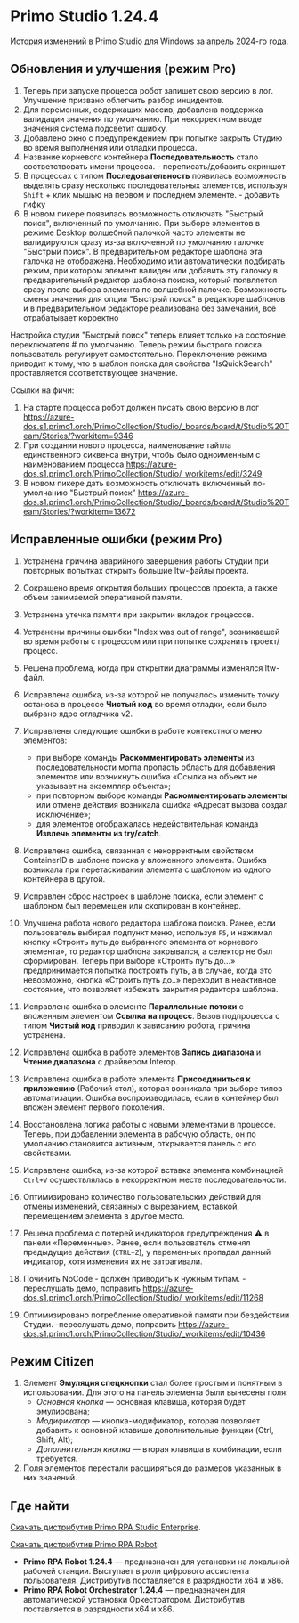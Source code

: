 # Primo Studio 1.24.4

История изменений в Primo Studio для Windows за апрель 2024-го года.

## Обновления и улучшения (режим Pro)

1. Теперь при запуске процесса робот запишет свою версию в лог. Улучшение призвано облегчить разбор инцидентов.
1. Для переменных, содержащих массив, добавлена поддержка валидации значения по умолчанию. При некорректном вводе значения система подсветит ошибку.
1. Добавлено окно с предупреждением при попытке закрыть Студию во время выполнения или отладки процесса.
1. Название корневого контейнера **Последовательность** стало соответствовать имени процесса. - переписать/добавить скриншот
1. В процессах с типом **Последовательность** появилась возможность выделять сразу несколько последовательных элементов, используя `Shift` + клик мышью на первом и последнем элементе. - добавить гифку
1. В новом пикере появилась возможность отключать "Быстрый поиск", включенный по умолчанию. При выборе элементов в режиме Desktop волшебной палочкой часто элементы не валидируются сразу из-за включенной по умолчанию галочке "Быстрый поиск". В предварительном редакторе шаблона эта галочка не отображена. Необходимо или автоматически подбирать режим, при котором элемент валиден или добавить эту галочку в предварительный редактор шаблона поиска, который появляется сразу после выбора элемента по волшебной палочке.
Возможность смены значения для опции "Быстрый поиск" в редакторе шаблонов и в предварительном редакторе реализована без замечаний, всё отрабатывает корректно

Настройка студии "Быстрый поиск" теперь влияет только на состояние переключателя # по умолчанию.
Теперь режим быстрого поиска пользователь регулирует самостоятельно. Переключение режима приводит к тому, что в шаблон поиска для свойства "IsQuickSearch" проставляется соответствующее значение.



Ссылки на фичи:
1. На старте процесса робот должен писать свою версию в лог https://azure-dos.s1.primo1.orch/PrimoCollection/Studio/_boards/board/t/Studio%20Team/Stories/?workitem=9346
1. При создании нового процесса, наименование тайтла единственного сиквенса внутри, чтобы было одноименным с наименованием процесса https://azure-dos.s1.primo1.orch/PrimoCollection/Studio/_workitems/edit/3249
1. В новом пикере дать возможность отключать включенный по-умолчанию "Быстрый поиск"  https://azure-dos.s1.primo1.orch/PrimoCollection/Studio/_boards/board/t/Studio%20Team/Stories/?workitem=13672



## Исправленные ошибки (режим Pro)

1. Устранена причина аварийного завершения работы Студии при повторных попытках открыть большие ltw-файлы проекта. 
1. Сокращено время открытия больших процессов проекта, а также объем занимаемой оперативной памяти.
1. Устранена утечка памяти при закрытии вкладок процессов.
1. Устранены причины ошибки "Index was out of range", возникавшей во время работы с процессом или при попытке сохранить проект/процесс.
1. Решена проблема, когда при открытии диаграммы изменялся ltw-файл. 
1. Исправлена ошибка, из-за которой не получалось изменить точку останова в процессе **Чистый код** во время отладки, если было выбрано ядро отладчика v2. 
1. Исправлены следующие ошибки в работе контекстного меню элементов:
   * при выборе команды **Раскомментировать элементы** из последовательности могла пропасть область для добавления элементов или возникнуть ошибка «Ссылка на объект не указывает на экземпляр объекта»;
   * при повторном выборе команды **Раскомментировать элементы** или отмене действия возникала ошибка «Адресат вызова создал исключение»;
   * для элементов отображалась недействительная команда **Извлечь элементы из try/catch**.
1. Исправлена ошибка, связанная с некорректным свойством ContainerID в шаблоне поиска у вложенного элемента. Ошибка возникала при перетаскивании элемента с шаблоном из одного контейнера в другой.
1. Исправлен сброс настроек в шаблоне поиска, если элемент с шаблоном был перемещен или скопирован в контейнер.
1. Улучшена работа нового редактора шаблона поиска. Ранее, если пользователь выбирал подпункт меню, используя `F5`, и нажимал кнопку «Строить путь до выбранного элемента от корневого элемента», то редактор шаблона закрывался, а селектор не был сформирован. Теперь при выборе «Строить путь до...» предпринимается попытка построить путь, а в случае, когда это невозможно, кнопка «Строить путь до..» переходит в неактивное состояние, что позволяет избежать закрытия редактора шаблона.
1. Исправлена ошибка в элементе **Параллельные потоки** с вложенным элементом **Ссылка на процесс**. Вызов подпроцесса с типом **Чистый код** приводил к зависанию робота, причина устранена.
1. Исправлена ошибка в работе элементов **Запись диапазона** и **Чтение диапазона** с драйвером Interop.   
1. Исправлена ошибка в работе элемента **Присоединиться к приложению** (Рабочий стол), которая возникала при выборе типов автоматизации. Ошибка воспроизводилась, если в контейнер был вложен элемент первого поколения.
1. Восстановлена логика работы с новыми элементами в процессе. Теперь, при добавлении элемента в рабочую область, он по умолчанию становится активным, открывается панель с его свойствами.
1. Исправлена ошибка, из-за которой  вставка элемента комбинацией `Ctrl+V` осуществлялась в некорректном месте последовательности. 
1. Оптимизировано количество пользовательских действий для отмены изменений, связанных с вырезанием, вставкой, перемещением элемента в другое место.
1. Решена проблема с потерей индикаторов предупреждения ⚠️ в панели «Переменные». Ранее, если пользователь отменял предыдущие действия (`CTRL+Z`), у переменных пропадал данный индикатор, хотя изменения их не затрагивали.




1. Починить NoCode - должен приводить к нужным типам.   - переслушать демо, поправить     https://azure-dos.s1.primo1.orch/PrimoCollection/Studio/_workitems/edit/11268
1. Оптимизировано потребление оперативной памяти при бездействии Студии.  -переслушать демо, поправить   https://azure-dos.s1.primo1.orch/PrimoCollection/Studio/_workitems/edit/10436



## Режим Citizen

1. Элемент **Эмуляция спецкнопки** стал более простым и понятным в использовании. Для этого на панель элемента были вынесены поля:
   * *Основная кнопка* — основная клавиша, которая будет эмулирована;
   * *Модификатор* — кнопка-модификатор, которая позволяет добавить к основной клавише дополнительные функции (Ctrl, Shift, Alt);
   * *Дополнительная кнопка* — вторая клавиша в комбинации, если требуется. 
1. Поля элементов перестали расширяться до размеров указанных в них значений.



## Где найти
[Скачать дистрибутив Primo RPA Studio Enterprise](https://disk.primo-rpa.ru/index.php/s/primo?path=%2FRelease%2FStudio%2FWindows).

[Скачать дистрибутив Primo RPA Robot](https://disk.primo-rpa.ru/index.php/s/primo?path=%2FRelease%2FRobot%2FWindows):
* **Primo RPA Robot 1.24.4** — предназначен для установки на локальной рабочей станции. Выступает в роли цифрового ассистента пользователя. Дистрибутив поставляется в разрядности x64 и x86.
* **Primo RPA Robot Orchestrator 1.24.4** — предназначен для автоматической установки Оркестратором. Дистрибутив поставляется в разрядности x64 и x86.
